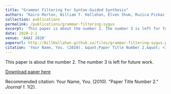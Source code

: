 ```yaml
---
title: "Grammar Filtering For Syntax-Guided Synthesis"
authors: "Kairo Morton, William T. Hallahan, Elven Shum, Ruzica Piskac, Mark Santolucito"
collection: publications
permalink: /publications/grammar-filtering-sygus
excerpt: 'This paper is about the number 2. The number 3 is left for future work.'
date: 2020-2-1
venue: 'AAAI 2020'
paperurl: http://BillHallahan.github.io/files/grammar-filtering-sygus.pdf
citation: 'Your Name, You. (2010). &quot;Paper Title Number 2.&quot; <i>Journal 1</i>. 1(2).'
---
```

This paper is about the number 2. The number 3 is left for future work.

[Download paper here](http://academicpages.github.io/files/paper2.pdf)

Recommended citation: Your Name, You. (2010). "Paper Title Number 2." <i>Journal 1</i>. 1(2).